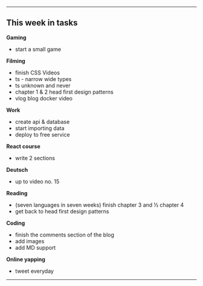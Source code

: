 

---

## This week in tasks

**Gaming**
- start a small game

**Filming**
- finish CSS Videos
- ts - narrow wide types
- ts unknown and never
- chapter 1 & 2 head first design patterns 
- vlog blog docker video

**Work**
- create api & database 
- start importing data
- deploy to free service

 **React course**
- write 2 sections

 **Deutsch**
- up to video no. 15

 **Reading**
- (seven languages in seven weeks) finish chapter 3 and ½ chapter 4 
- get back to head first design patterns 

 **Coding**
- finish the comments section of the blog 
- add images
- add MD support 

 **Online yapping**
- tweet everyday

---
